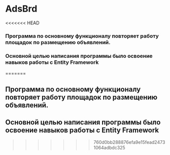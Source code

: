 # AdsBrd

<<<<<<< HEAD
### Программа по основному функционалу повторяет работу площадок по размещению объявлений.
### Основной целью написания программы было освоение навыков работы с Entity Framework
=======
## Программа по основному функционалу повторяет работу площадок по размещению объявлений.
## Основной целью написания программы было освоение навыков работы с Entity Framework
>>>>>>> 760d0bb288876efa9e15fead24731064adbdc325
